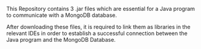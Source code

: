 This Repository contains 3 .jar files which are essential for a Java program to communicate with a MongoDB database.

After downloading these files, it is required to link them as libraries in the relevant IDEs in order to establish a successful connection
between the Java program and the MongoDB Database.

